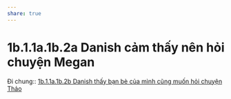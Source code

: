```yaml
---
share: true
---
```

# 1b.1.1a.1b.2a Danish cảm thấy nên hỏi chuyện Megan
Đi chung:: [1b.1.1a.1b.2b Danish thấy bạn bè của mình cũng muốn hỏi chuyện Thảo](../1a%20Th%E1%BA%A3o%20c%E1%BA%A3m%20th%E1%BA%A5y%20vi%E1%BB%87c%20n%C3%B3i%20chuy%E1%BB%87n%20v%E1%BB%9Bi%20Cueball%20l%C3%A0%20c%C3%A1ch%20duy%20nh%E1%BA%A5t%20s%E1%BA%BD%20%C4%91em%20l%E1%BA%A1i%20%C4%91i%E1%BB%81u%20m%C3%A0%20m%C3%ACnh%20lu%C3%B4n%20mong%20m%E1%BB%8Fi/1b.1.1a.1b.2b%20Danish%20th%E1%BA%A5y%20b%E1%BA%A1n%20b%C3%A8%20c%E1%BB%A7a%20m%C3%ACnh%20c%C5%A9ng%20mu%E1%BB%91n%20h%E1%BB%8Fi%20chuy%E1%BB%87n%20Th%E1%BA%A3o.md)
